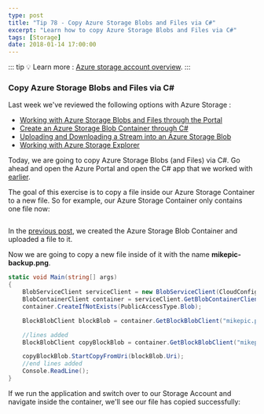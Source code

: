 ```yaml
---
type: post
title: "Tip 78 - Copy Azure Storage Blobs and Files via C#"
excerpt: "Learn how to copy Azure Storage Blobs and Files via C#"
tags: [Storage]
date: 2018-01-14 17:00:00
---
```


::: tip
:bulb: Learn more : [Azure storage account overview](https://docs.microsoft.com/azure/storage/common/storage-account-overview?WT.mc_id=docs-azuredevtips-azureappsdev).
:::

### Copy Azure Storage Blobs and Files via C#

Last week we've reviewed the following options with Azure Storage :

* [Working with Azure Storage Blobs and Files through the Portal](https://microsoft.github.io/AzureTipsAndTricks/blog/tip74.html)
* [Create an Azure Storage Blob Container through C#](https://microsoft.github.io/AzureTipsAndTricks/blog/tip75.html)
* [Uploading and Downloading a Stream into an Azure Storage Blob](https://microsoft.github.io/AzureTipsAndTricks/blog/tip76.html)
* [Working with Azure Storage Explorer](https://microsoft.github.io/AzureTipsAndTricks/blog/tip77.html)

Today, we are going to copy Azure Storage Blobs (and Files) via C#. Go ahead and open the Azure Portal and open the C# app that we worked with [earlier](https://microsoft.github.io/AzureTipsAndTricks/blog/tip75.html).

The goal of this exercise is to copy a file inside our Azure Storage Container to a new file. So for example, our Azure Storage Container only contains one file now:

<img :src="$withBase('/files/storageacct4.png')">

In the [previous post](https://microsoft.github.io/AzureTipsAndTricks/blog/tip76.html), we created the Azure Storage Blob Container and uploaded a file to it.

Now we are going to copy a new file inside of it with the name **mikepic-backup.png**.

```csharp
static void Main(string[] args)
{
    BlobServiceClient serviceClient = new BlobServiceClient(CloudConfigurationManager.GetSetting("StorageConnection"));
    BlobContainerClient container = serviceClient.GetBlobContainerClient("images-backup");
    container.CreateIfNotExists(PublicAccessType.Blob);

    BlockBlobClient blockBlob = container.GetBlockBlobClient("mikepic.png");

    //lines added
    BlockBlobClient copyBlockBlob = container.GetBlockBlobClient("mikepic-backup.png");

    copyBlockBlob.StartCopyFromUri(blockBlob.Uri);
    //end lines added
    Console.ReadLine();
}
```

If we run the application and switch over to our Storage Account and navigate inside the container, we'll see our file has copied successfully:

<img :src="$withBase('/files/azasynccopy1.png')">
